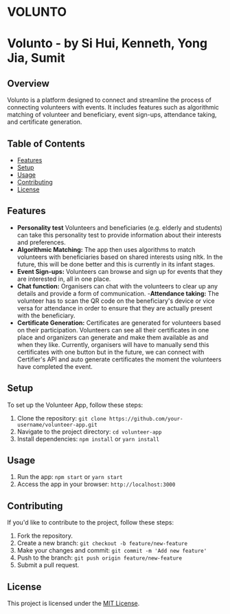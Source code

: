 # VOLUNTO
# Volunto - by Si Hui, Kenneth, Yong Jia, Sumit

## Overview

Volunto is a platform designed to connect and streamline the process of connecting volunteers with events. It includes 
features such as algorithmic matching of volunteer and beneficiary, event sign-ups, attendance taking, and certificate generation.

## Table of Contents

- [Features](#features)
- [Setup](#setup)
- [Usage](#usage)
- [Contributing](#contributing)
- [License](#license)

## Features

- **Personality test** Volunteers and beneficiaries (e.g. elderly and students) can take this personality test
 to provide information about their interests and preferences.
- **Algorithmic Matching:** The app then uses algorithms to match volunteers with beneficiaries based on shared interests using nltk. In the
future, this will be done better and this is currently in its infant stages. 
- **Event Sign-ups:** Volunteers can browse and sign up for events that they are interested in, all in one place.
- **Chat function:** Organisers can chat with the volunteers to clear up any details and provide a form of communication.
-**Attendance taking:** The volunteer has to scan the QR code on the beneficiary's device or vice versa for attendance in order to ensure that 
they are actually present with the beneficiary. 
- **Certificate Generation:** Certificates are generated for volunteers based on their participation. Volunteers can see all their certificates
in one place and organizers can generate and make them available as and when they like. Currently, organisers will have to manually send this certificates 
with one button but in the future, we can connect with Certifier's API and auto generate certificates the moment the volunteers have completed the event.

## Setup

To set up the Volunteer App, follow these steps:

1. Clone the repository: `git clone https://github.com/your-username/volunteer-app.git`
2. Navigate to the project directory: `cd volunteer-app`
3. Install dependencies: `npm install` or `yarn install`

## Usage

1. Run the app: `npm start` or `yarn start`
2. Access the app in your browser: `http://localhost:3000`

## Contributing

If you'd like to contribute to the project, follow these steps:

1. Fork the repository.
2. Create a new branch: `git checkout -b feature/new-feature`
3. Make your changes and commit: `git commit -m 'Add new feature'`
4. Push to the branch: `git push origin feature/new-feature`
5. Submit a pull request.

## License

This project is licensed under the [MIT License](LICENSE).
